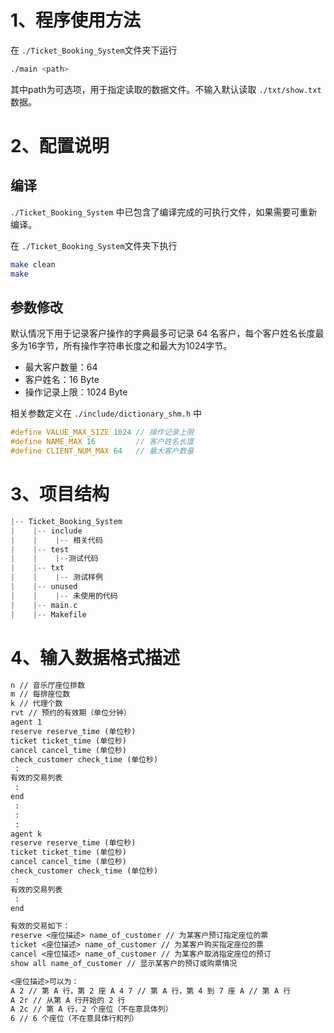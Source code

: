 # 1、程序使用方法

在 `./Ticket_Booking_System`文件夹下运行

```bash
./main <path>
```

其中path为可选项，用于指定读取的数据文件。不输入默认读取 `./txt/show.txt` 数据。

# 2、配置说明

## 编译

`./Ticket_Booking_System` 中已包含了编译完成的可执行文件，如果需要可重新编译。

在 `./Ticket_Booking_System`文件夹下执行

```bash
make clean
make
```

## 参数修改

默认情况下用于记录客户操作的字典最多可记录 64 名客户，每个客户姓名长度最多为16字节，所有操作字符串长度之和最大为1024字节。

+ 最大客户数量：64
+ 客户姓名：16 Byte
+ 操作记录上限：1024 Byte

相关参数定义在 `./include/dictionary_shm.h` 中

```C
#define VALUE_MAX_SIZE 1024	// 操作记录上限
#define NAME_MAX 16			// 客户姓名长度
#define CLIENT_NUM_MAX 64	// 最大客户数量
```

# 3、项目结构

```C
|-- Ticket_Booking_System
|    |-- include
|    |    |-- 相关代码
|    |-- test
|    |    |--测试代码
|    |-- txt
|    |    |-- 测试样例
|    |-- unused
|    |    |-- 未使用的代码
|    |-- main.c
|    |-- Makefile
```

# 4、输入数据格式描述

```txt
n // 音乐厅座位排数
m // 每排座位数
k // 代理个数
rvt // 预约的有效期（单位分钟）
agent 1
reserve reserve_time (单位秒) 
ticket ticket_time (单位秒) 
cancel cancel_time (单位秒) 
check_customer check_time (单位秒) 
 : 
有效的交易列表 
 :
end 
 : 
 : 
 : 
agent k 
reserve reserve_time (单位秒) 
ticket ticket_time (单位秒) 
cancel cancel_time (单位秒) 
check_customer check_time (单位秒) 
 : 
有效的交易列表 
 : 
end

有效的交易如下：
reserve <座位描述> name_of_customer // 为某客户预订指定座位的票 
ticket <座位描述> name_of_customer // 为某客户购买指定座位的票 
cancel <座位描述> name_of_customer // 为某客户取消指定座位的预订 
show all name_of_customer // 显示某客户的预订或购票情况

<座位描述>可以为：
A 2 // 第 A 行，第 2 座 A 4 7 // 第 A 行，第 4 到 7 座 A // 第 A 行
A 2r // 从第 A 行开始的 2 行
A 2c // 第 A 行，2 个座位（不在意具体列）
6 // 6 个座位（不在意具体行和列）

```
